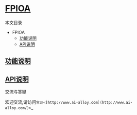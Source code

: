 # [FPIOA](https://alloyti-doc.readthedocs.io/zh_CN/latest/功能/fpioa_api.html#id3)

本文目录

- FPIOA
  - [功能说明](https://alloyti-doc.readthedocs.io/zh_CN/latest/功能/fpioa_api.html#id2)
  - [API说明](https://alloyti-doc.readthedocs.io/zh_CN/latest/功能/fpioa_api.html#api)

## [功能说明](https://alloyti-doc.readthedocs.io/zh_CN/latest/功能/fpioa_api.html#id4)

## [API说明](https://alloyti-doc.readthedocs.io/zh_CN/latest/功能/fpioa_api.html#id5)

交流与答疑

欢迎交流,请访问`官网<[http://www.ai-alloy.com](http://www.ai-alloy.com/)>`_

